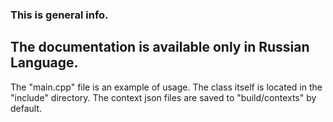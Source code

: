 ### This is general info.
## The documentation is available only in Russian Language.

The "main.cpp" file is an example of usage.
The class itself is located in the "include" directory.
The context json files are saved to "build/contexts" by default. 
